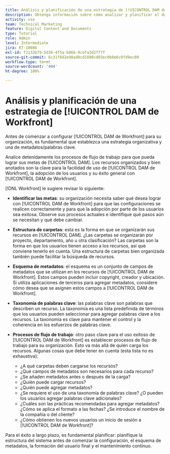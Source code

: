 ```yaml
---
title: Análisis y planificación de una estrategia de [!UICONTROL DAM de Workfront]
description: Obtenga información sobre cómo analizar y planificar el desarrollo de una estrategia de [!UICONTROL DAM de Workfront].
activity: use
team: Technical Marketing
feature: Digital Content and Documents
type: Tutorial
role: Admin
level: Intermediate
jira: KT-10086
exl-id: f2132b79-5d36-4f5a-b06b-9cefa3d2ff7f
source-git-commit: 6c31f8d2e98ad8cd1880cd03ec0b0e6c0fd9ec09
workflow-type: tm+mt
source-wordcount: '404'
ht-degree: 100%

---
```


# Análisis y planificación de una estrategia de [!UICONTROL DAM de Workfront]

Antes de comenzar a configurar [!UICONTROL DAM de Workfront] para su organización, es fundamental que establezca una estrategia organizativa y una de metadatos/palabras clave.

Analice detenidamente los procesos de flujo de trabajo para que pueda lograr sus metas de [!UICONTROL DAM]. Los recursos organizados y bien anotados son la clave para la facilidad de uso de [!UICONTROL DAM de Workfront], la adopción de los usuarios y su éxito general con [!UICONTROL DAM de Workfront].

[!DNL Workfront] le sugiere revisar lo siguiente:

* **Identificar las metas**: su organización necesita saber qué desea lograr con [!UICONTROL DAM de Workfront] para que las configuraciones se realicen correctamente y para que la adopción por parte de los usuarios sea exitosa. Observe sus procesos actuales e identifique qué pasos aún se necesitan y qué debe cambiar.
* **Estructura de carpetas**: esta es la forma en que se organizarán sus recursos en [!UICONTROL DAM]. ¿Las carpetas se organizarán por proyecto, departamento, año u otra clasificación? Las carpetas son la forma en que los usuarios tienen acceso a los recursos, así que conviene tenerlo en cuenta. Una estructura de carpetas bien organizada también puede facilitar la búsqueda de recursos.
* **Esquema de metadatos**: el esquema es un conjunto de campos de metadatos que se utilizan en los recursos de [!UICONTROL DAM de Workfront]. Estos campos pueden incluir copyright, creador y ubicación. Si utiliza aplicaciones de terceros para agregar metadatos, considere cómo desea que se asignen estos campos a [!UICONTROL DAM de Workfront].
* **Taxonomía de palabras clave**: las palabras clave son palabras que describen un recurso. La taxonomía es una lista predefinida de términos que los usuarios pueden seleccionar para agregar palabras clave a los recursos. La taxonomía es clave para mantener el control y la coherencia en los esfuerzos de palabras clave.
* **Procesos de flujo de trabajo**: otro paso clave para el uso exitoso de [!UICONTROL DAM de Workfront] es establecer procesos de flujo de trabajo para su organización. Esto va más allá de quién carga los recursos. Algunas cosas que debe tener en cuenta (esta lista no es exhaustiva):

   * ¿A qué carpetas deben cargarse los recursos?
   * ¿Qué campos de metadatos son necesarios para cada recurso?
   * ¿Se añaden metadatos antes o después de la carga?
   * ¿Quién puede cargar recursos?
   * ¿Quién puede agregar metadatos?
   * ¿Se requiere el uso de una taxonomía de palabras clave? ¿O pueden los usuarios agregar palabras clave adicionales?
   * ¿Cuáles son las prácticas recomendadas para agregar metadatos? ¿Cómo se aplica el formato a las fechas? ¿Se introduce el nombre de la compañía o del cliente?
   * ¿Cómo obtienen los nuevos usuarios un inicio de sesión a [!UICONTROL DAM de Workfront]?

Para el éxito a largo plazo, es fundamental planificar: planifique la estructura del sistema antes de comenzar la configuración, el esquema de metadatos, la formación del usuario final y el mantenimiento continuo.
